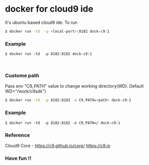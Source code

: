 # docker for cloud9 ide
It's ubuntu based cloud9 ide. To run

```bash
$ docker run -td  -p <local-port>:8182 dock-c9:1
```

### Example
```
$ docker run -td  -p 8182:8182 dock-c9:1
```
<br/>

### Custome path
Pass env "C9_PATH" value to change working directory(WD). Default WD="/work/c9sdk")
```bash
$ docker run -td  -p 8182:8182 -e C9_PATH=<path> dock-c9:1
```
### Example
```
$ docker run -td  -p 8182:8182 -e C9_PATH=/ dock-c9:1
```

### Reference
Cloud9 Core - https://c9.github.io/core/ https://c9.io

### Have fun !!
